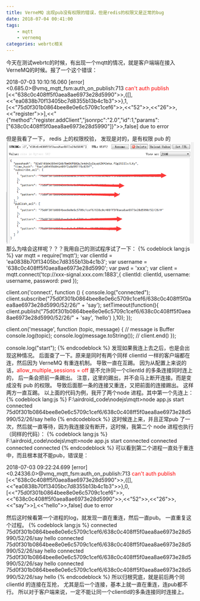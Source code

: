 ```yaml
---
title: VerneMQ 出现pub没有权限的错误，但是redis的权限又是正常的bug
date: 2018-07-04 00:41:00
tags: 
    - mqtt
    - vernemq
categories: webrtc相关
---
```

今天在测试webrtc的时候，有出现一个mqtt的情况，就是客户端端在接入VerneMQ的时候。报了一个这个错误：

2018-07-03 10:10:16.060 [error] <0.685.0>@vmq_mqtt_fsm:auth_on_publish:713<font color=red> can't auth publish</font> [<<"638c0c408ff5f0aea8ae6973e28d5990">>,{[],<<"ea0838b70f13405bc7d8355b13b4c1b3">>},1,[<<"75d0f301b0864bee8e0e6c5709c1cef6">>,<<"52">>,<<"26">>,<<"register">>],<<"{\"method\":\"register.addClient\",\"jsonrpc\":\"2.0\",\"id\":1,\"params\":[\"638c0c408ff5f0aea8ae6973e28d5990\"]}">>,false] due to error
<!--more-->
但是我看了一下， redis 上的权限校验， 发现是对的，是有权限 pub 的
![1](vernemq-auth-pub/1.png)
那么为啥会这样呢？？？我用自己的测试程序试了一下：
{% codeblock lang:js %}
var mqtt = require('mqtt');
var clientId = 'ea0838b70f13405bc7d8355b13b4c1b3';
var username = '638c0c408ff5f0aea8ae6973e28d5990';
var pwd = 'xxx';
var client  = mqtt.connect('tcp://xxx-signal.xxx.com:1883',{
    clientId: clientId,
    username: username,
    password: pwd
});

client.on('connect', function () {
    console.log("connected");
    client.subscribe("75d0f301b0864bee8e0e6c5709c1cef6/638c0c408ff5f0aea8ae6973e28d5990/52/26/" + 'say');
    setTimeout(function(){
        client.publish("75d0f301b0864bee8e0e6c5709c1cef6/638c0c408ff5f0aea8ae6973e28d5990/52/26/" + 'say', 'hello')
    },10);
});

client.on('message', function (topic, message) {
    // message is Buffer
    console.log(topic);
    console.log(message.toString());
    // client.end()
});

console.log("start");
{% endcodeblock %}
发现如果我连上去之后，也是会出现这种情况。
后面查了一下。原来是同时有两个同样 clientId 一样的客户端都在连，然后因为 VerneMQ 有重连机制。 导致一直在互踢。
因为从配置上来说的话，<font color=red>allow_multiple_sessions = off </font> 是不允许同一个clientId 的多条连接同时连上的， 后一条会把前一条踢出。 
注意，这里的踢出，并不会马上断开连接。而是变成没有 pub 的权限。 导致后面那一条的连接又重连，又把前面的连接踢出。 这样两方一直互踢。
以上面的代码为例，我开了两个node 进程。其中第一个先连上：
{% codeblock lang:js %}
F:\airdroid_code\nodejs\mqtt>node app.js
start
connected
75d0f301b0864bee8e0e6c5709c1cef6/638c0c408ff5f0aea8ae6973e28d5990/52/26/say
hello
{% endcodeblock %}
这时候连上来，并且正常pub 了一次，然后就一直等待，因为我连接没有断开，这时候，我第二个 node 进程也执行（同样的代码）：
{% codeblock lang:js %}
F:\airdroid_code\nodejs\mqtt>node app.js
start
connected
connected
connected
connected
{% endcodeblock %}
可以看到第二个进程一直处于重连中，而且根本就不能pub，错误是：

2018-07-03 09:22:24.699 [error] <0.24336.0>@vmq_mqtt_fsm:auth_on_publish:713 <font color=red>can't auth publish</font> [<<"638c0c408ff5f0aea8ae6973e28d5990">>,{[],<<"ea0838b70f13405bc7d8355b13b4c1b3">>},0,[<<"75d0f301b0864bee8e0e6c5709c1cef6">>,<<"638c0c408ff5f0aea8ae6973e28d5990">>,<<"52">>,<<"26">>,<<"say">>],<<"hello">>,false] due to error

然后这时候看第一个进程的log，就发现一直在重连，然后一直pub。 一直重复这个过程。
{% codeblock lang:js %}
connected
75d0f301b0864bee8e0e6c5709c1cef6/638c0c408ff5f0aea8ae6973e28d5990/52/26/say
hello
connected
75d0f301b0864bee8e0e6c5709c1cef6/638c0c408ff5f0aea8ae6973e28d5990/52/26/say
hello
connected
75d0f301b0864bee8e0e6c5709c1cef6/638c0c408ff5f0aea8ae6973e28d5990/52/26/say
hello
connected
75d0f301b0864bee8e0e6c5709c1cef6/638c0c408ff5f0aea8ae6973e28d5990/52/26/say
hello
{% endcodeblock %}
所以归根究底，就是前后两个同 clientId 的连接在互抢， 尤其是后一个连接，基本上就一直在重连，连pub都不行。
所以对于客户端来说，一定不能让同一个clientId的多条连接同时连接上。



















